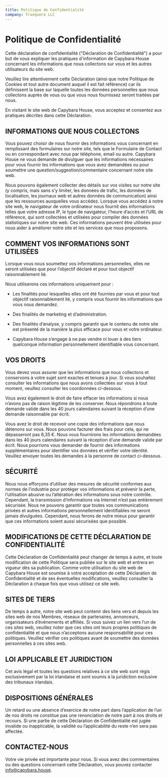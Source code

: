 ```yaml
---
title: Politique de Confidentialité
company: Tranquera LLC
---
```


# Politique de Confidentialité

Cette déclaration de confidentialité ("Déclaration de Confidentialité") a pour but de vous expliquer les pratiques d'information de Capybara House concernant les informations que nous collectons sur vous et les autres utilisateurs du site web.

Veuillez lire attentivement cette Déclaration (ainsi que notre Politique de Cookies et tout autre document auquel il est fait référence) car ils définissent la base sur laquelle toutes les données personnelles que nous collectons auprès de vous ou que vous nous fournissez seront traitées par nous.

En visitant le site web de Capybara House, vous acceptez et consentez aux pratiques décrites dans cette Déclaration.

## INFORMATIONS QUE NOUS COLLECTONS

Vous pouvez choisir de nous fournir des informations vous concernant en remplissant des formulaires sur notre site, tels que le Formulaire de Contact ou en correspondant avec nous par téléphone, email ou autre. Capybara House ne vous demande de divulguer que les informations nécessaires pour vous fournir les informations que vous avez demandées ou pour soumettre une question/suggestion/commentaire concernant notre site web.

Nous pouvons également collecter des détails sur vos visites sur notre site (y compris, mais sans s’y limiter, les données de trafic, les données de localisation, les journaux web et autres données de communication) ainsi que les ressources auxquelles vous accédez. Lorsque vous accédez à notre site web, le navigateur de votre ordinateur nous fournit des informations telles que votre adresse IP, le type de navigateur, l’heure d’accès et l’URL de référence, qui sont collectées et utilisées pour compiler des données statistiques sur notre site web. Ces informations peuvent être utilisées pour nous aider à améliorer notre site et les services que nous proposons.

## COMMENT VOS INFORMATIONS SONT UTILISÉES

Lorsque vous nous soumettez vos informations personnelles, elles ne seront utilisées que pour l’objectif déclaré et pour tout objectif raisonnablement lié.

Nous utiliserons ces informations uniquement pour :

* Les finalités pour lesquelles elles ont été fournies par vous et pour tout objectif raisonnablement lié, y compris vous fournir les informations que vous nous demandez.

* Des finalités de marketing et d’administration.

* Des finalités d’analyse, y compris garantir que le contenu de notre site est présenté de la manière la plus efficace pour vous et votre ordinateur.

* Capybara House s’engage à ne pas vendre ni louer à des tiers quelconque information personnellement identifiable vous concernant.

## VOS DROITS

Vous devez vous assurer que les informations que nous collectons et conservons à votre sujet sont exactes et tenues à jour. Si vous souhaitez consulter les informations que nous avons collectées sur vous à tout moment, veuillez consulter les coordonnées ci-dessous.

Vous avez également le droit de faire effacer les informations si nous n’avons pas de raison légitime de les conserver. Nous répondrons à toute demande valide dans les 40 jours calendaires suivant la réception d’une demande raisonnable par écrit.

Vous avez le droit de recevoir une copie des informations que nous détenons sur vous. Nous pouvons facturer des frais pour cela, qui ne dépasseront pas 6,35 €. Nous vous fournirons les informations demandées dans les 40 jours calendaires suivant la réception d’une demande valide par écrit. Nous pourrions vous demander de fournir des informations supplémentaires pour identifier vos données et vérifier votre identité. Veuillez envoyer toutes les demandes à la personne de contact ci-dessous.

## SÉCURITÉ

Nous nous efforçons d’utiliser des mesures de sécurité conformes aux normes de l’industrie pour protéger vos informations et prévenir la perte, l’utilisation abusive ou l’altération des informations sous notre contrôle. Cependant, la transmission d’informations via Internet n’est pas entièrement sécurisée. Nous ne pouvons garantir que toutes vos communications privées et autres informations personnellement identifiables ne seront jamais divulguées. Cependant, nous ferons de notre mieux pour garantir que ces informations soient aussi sécurisées que possible.

## MODIFICATIONS DE CETTE DÉCLARATION DE CONFIDENTIALITÉ

Cette Déclaration de Confidentialité peut changer de temps à autre, et toute modification de cette Politique sera publiée sur le site web et entrera en vigueur dès sa publication. Comme votre utilisation du site web de Capybara House est soumise à votre acceptation de cette Déclaration de Confidentialité et de ses éventuelles modifications, veuillez consulter la Déclaration à chaque fois que vous utilisez ce site web.

## SITES DE TIERS

De temps à autre, notre site web peut contenir des liens vers et depuis les sites web de nos Membres, réseaux de partenaires, annonceurs, organisateurs d’événements et affiliés. Si vous suivez un lien vers l’un de ces sites web, veuillez noter que ces sites ont leurs propres politiques de confidentialité et que nous n’acceptons aucune responsabilité pour ces politiques. Veuillez vérifier ces politiques avant de soumettre des données personnelles à ces sites web.

## LOI APPLICABLE ET JURIDICTION

Cet avis légal et toutes les questions relatives à ce site web sont régis exclusivement par la loi irlandaise et sont soumis à la juridiction exclusive des tribunaux irlandais.

## DISPOSITIONS GÉNÉRALES

Un retard ou une absence d’exercice de notre part dans l’application de l’un de nos droits ne constitue pas une renonciation de notre part à nos droits et recours. Si une partie de cette Déclaration de Confidentialité est jugée invalide ou inapplicable, la validité ou l’applicabilité du reste n’en sera pas affectée.

## CONTACTEZ-NOUS

Votre vie privée est importante pour nous. Si vous avez des commentaires ou des questions concernant cette Déclaration, vous pouvez contacter info@capybara.house.